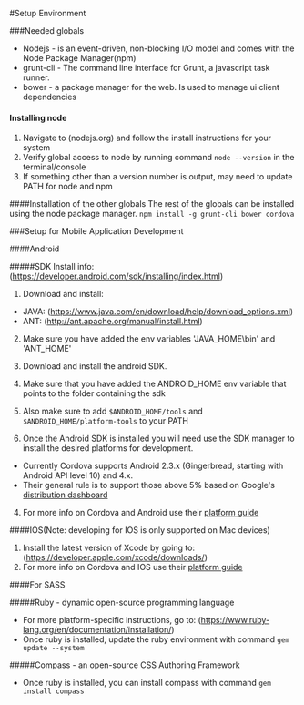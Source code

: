 #Setup Environment

###Needed globals

+ Nodejs - is an event-driven, non-blocking I/O model and comes with the Node Package Manager(npm)
+ grunt-cli - The command line interface for Grunt, a javascript task runner.
+ bower - a package manager for the web. Is used to manage ui client dependencies

#### Installing node
1. Navigate to (nodejs.org) and follow the install instructions for your system
2. Verify global access to node by running command `node --version` in the terminal/console
3. If something other than a version number is output, may need to update PATH for node and npm

####Installation of the other globals
The rest of the globals can be installed using the node package manager.
`npm install -g grunt-cli bower cordova`

###Setup for Mobile Application Development

####Android

#####SDK Install info: (https://developer.android.com/sdk/installing/index.html)
1. Download and install:
  * JAVA: (https://www.java.com/en/download/help/download_options.xml)
  * ANT: (http://ant.apache.org/manual/install.html)
2. Make sure you have added the env variables 'JAVA_HOME\bin' and 'ANT_HOME'

3. Download and install the android SDK.
4. Make sure that you have added the ANDROID_HOME env variable that points to the folder containing the sdk
5. Also make sure to add `$ANDROID_HOME/tools` and `$ANDROID_HOME/platform-tools` to your PATH

6. Once the Android SDK is installed you will need use the SDK manager to install the desired platforms for development.
  * Currently Cordova supports Android 2.3.x (Gingerbread, starting with Android API level 10) and 4.x.
  * Their general rule is to support those above 5% based on Google's [distribution dashboard](http://developer.android.com/about/dashboards/index.html)

4. For more info on Cordova and Android use their [platform guide](http://cordova.apache.org/docs/en/4.0.0/guide_platforms_android_index.md.html#Android%20Platform%20Guide)

####IOS(Note: developing for IOS is only supported on Mac devices)

1. Install the latest version of Xcode by going to: (https://developer.apple.com/xcode/downloads/)
2. For more info on Cordova and IOS use their [platform guide](http://cordova.apache.org/docs/en/4.0.0/guide_platforms_ios_index.md.html)

####For SASS

#####Ruby - dynamic open-source programming language
+ For more platform-specific instructions, go to: (https://www.ruby-lang.org/en/documentation/installation/)
+ Once ruby is installed, update the ruby environment with command `gem update --system`

#####Compass - an open-source CSS Authoring Framework
+ Once ruby is installed, you can install compass with command `gem install compass`